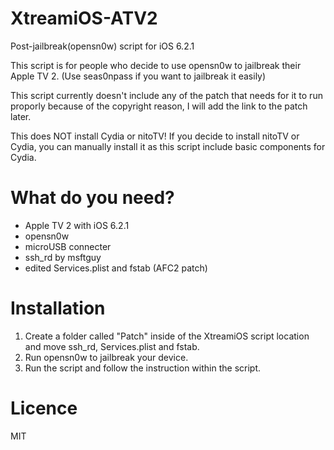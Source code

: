 # XtreamiOS-ATV2
Post-jailbreak(opensn0w) script for iOS 6.2.1

This script is for people who decide to use opensn0w to jailbreak their Apple TV 2.
(Use seas0npass if you want to jailbreak it easily)

This script currently doesn't include any of the patch that needs for it to run proporly because of the copyright reason, I will add the link to the patch later.

This does NOT install Cydia or nitoTV! If you decide to install nitoTV or Cydia, you can manually install it as this script include basic components for Cydia.

# What do you need?
- Apple TV 2 with iOS 6.2.1
- opensn0w
- microUSB connecter
- ssh_rd by msftguy
- edited Services.plist and fstab (AFC2 patch)

# Installation
1. Create a folder called "Patch" inside of the XtreamiOS script location and move ssh_rd, Services.plist and fstab.
2. Run opensn0w to jailbreak your device.
3. Run the script and follow the instruction within the script.

# Licence
MIT
